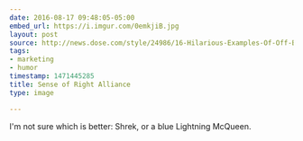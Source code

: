 ```yaml
---
date: 2016-08-17 09:48:05-05:00
embed_url: https://i.imgur.com/0emkjiB.jpg
layout: post
source: http://news.dose.com/style/24986/16-Hilarious-Examples-Of-Off-Brands-Gone-Wrong
tags:
- marketing
- humor
timestamp: 1471445285
title: Sense of Right Alliance
type: image

---
```

I'm not sure which is better: Shrek, or a blue Lightning McQueen.